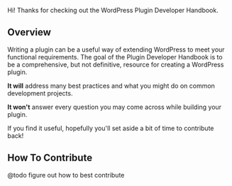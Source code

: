 Hi! Thanks for checking out the WordPress Plugin Developer Handbook.

## Overview

Writing a plugin can be a useful way of extending WordPress to meet your functional requirements. The goal of the Plugin Developer Handbook is to be a comprehensive, but not definitive, resource for creating a WordPress plugin.

**It will** address many best practices and what you might do on common development projects.

**It won't** answer every question you may come across while building your plugin.

If you find it useful, hopefully you'll set aside a bit of time to contribute back!

## How To Contribute

@todo figure out how to best contribute
